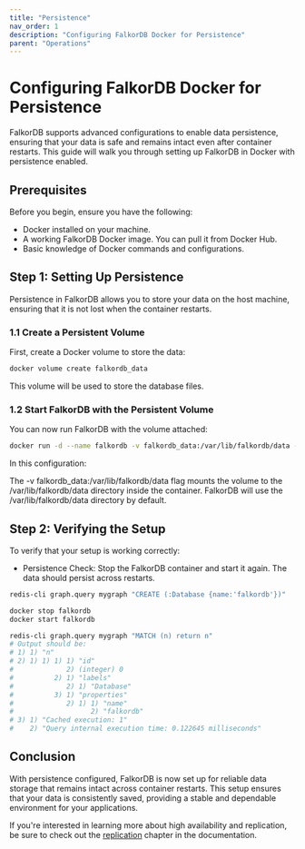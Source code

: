 ```yaml
---
title: "Persistence"
nav_order: 1
description: "Configuring FalkorDB Docker for Persistence"
parent: "Operations"
---
```


# Configuring FalkorDB Docker for Persistence

FalkorDB supports advanced configurations to enable data persistence, ensuring that your data is safe and remains intact even after container restarts. This guide will walk you through setting up FalkorDB in Docker with persistence enabled.

## Prerequisites

Before you begin, ensure you have the following:

* Docker installed on your machine.
* A working FalkorDB Docker image. You can pull it from Docker Hub.
* Basic knowledge of Docker commands and configurations.

## Step 1: Setting Up Persistence

Persistence in FalkorDB allows you to store your data on the host machine, ensuring that it is not lost when the container restarts.

### 1.1 Create a Persistent Volume

First, create a Docker volume to store the data:

```bash
docker volume create falkordb_data
```

This volume will be used to store the database files.

### 1.2 Start FalkorDB with the Persistent Volume

You can now run FalkorDB with the volume attached:

```bash
docker run -d --name falkordb -v falkordb_data:/var/lib/falkordb/data -p 6379:6379 falkordb/falkordb
```

In this configuration:

The -v falkordb_data:/var/lib/falkordb/data flag mounts the volume to the /var/lib/falkordb/data directory inside the container.
FalkorDB will use the /var/lib/falkordb/data directory by default.

## Step 2: Verifying the Setup

To verify that your setup is working correctly:

* Persistence Check: Stop the FalkorDB container and start it again. The data should persist across restarts.

```bash
redis-cli graph.query mygraph "CREATE (:Database {name:'falkordb'})"

docker stop falkordb
docker start falkordb

redis-cli graph.query mygraph "MATCH (n) return n"
# Output should be:
# 1) 1) "n"
# 2) 1) 1) 1) 1) "id"
#             2) (integer) 0
#          2) 1) "labels"
#             2) 1) "Database"
#          3) 1) "properties"
#             2) 1) 1) "name"
#                   2) "falkordb"
# 3) 1) "Cached execution: 1"
#    2) "Query internal execution time: 0.122645 milliseconds"
```

## Conclusion

With persistence configured, FalkorDB is now set up for reliable data storage that remains intact across container restarts. This setup ensures that your data is consistently saved, providing a stable and dependable environment for your applications. 

If you're interested in learning more about high availability and replication, be sure to check out the [replication](/operations/replication) chapter in the documentation.

